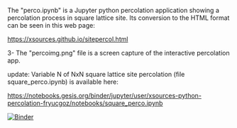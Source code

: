 The "perco.ipynb" is a Jupyter python percolation application showing a percolation process in square lattice site. Its conversion to the HTML format can be seen in this web page: 

https://xsources.github.io/sitepercol.html

3- The "percoimg.png" file is a screen capture of the interactive percolation app.

update: Variable N of NxN square lattice site percolation (file square_perco.ipynb) is available here:

https://notebooks.gesis.org/binder/jupyter/user/xsources-python-percolation-fryucgoz/notebooks/square_perco.ipynb

[![Binder](https://mybinder.org/badge_logo.svg)](https://mybinder.org/v2/gh/xsources/python-percolation/master)
